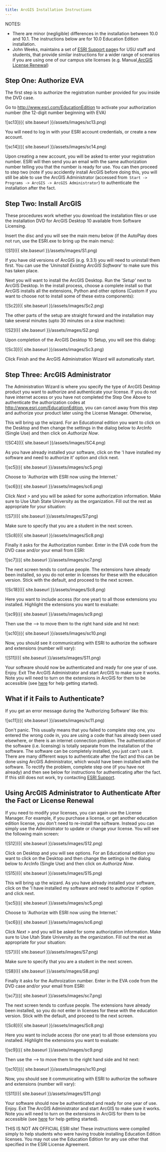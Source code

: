 ```yaml
---
title: ArcGIS Installation Instructions
---
```


NOTES:

- There are minor (negligible) differences in the installation between 10.0 and 10.1. The instructions below are for 10.0 Education Edition installation. 
- John Weeks, maintains a set of [ESRI Support page](http://wp.bluezone.usu.edu/cts/esri-support/)s for USU staff and students, that provide similar instructions for a wider range of scenarios if you are using one of our campus site licenses (e.g. Manual[ ArcGIS License Renewal](http://wp.bluezone.usu.edu/cts/esri-support/2011-arcgis-10-x-license-renewal-instructions/2011-arcgis-10-x-license-details/))

## Step One: Authorize EVA

The first step is to authorize the registration number provided for you inside the DVD case. 

Go to http://www.esri.com/EducationEdition to activate your authorization number (the 12-digit number beginning with EVA)

![sc13]({{ site.baseurl }}/assets/images/sc13.png)

You will need to log in with your ESRI account credentials, or create a new account. 

![sc14]({{ site.baseurl }}/assets/images/sc14.png)

Upon creating a new account, you will be asked to enter your registration number. ESRI will then send you an email with the same authorization number telling you that the number is ready for use. You can then proceed to step two (note if you accidently install ArcGIS before doing this, you will still be able to use the ArcGIS Administrator (accessed from` Start -> Programs -> ArcGIS -> ArcGIS Administrator`) to authenticate the installation after the fact.  

## Step Two: Install ArcGIS

These procedures work whether you download the installation files or use the installation DVD for ArcGIS Desktop 10 available from Software Licensing. 

Insert the disc and you will see the main menu below (if the AutoPlay does not run, use the ESRI.exe to bring up the main menu):

![S1]({{ site.baseurl }}/assets/images/S1.png)

If you have old versions of ArcGIS (e.g. 9.3.1) you will need to uninstall them first. You can use the ‘*Uninstall Existing ArcGIS Software*’ to make sure this has taken place.

Next you will want to install the ArcGIS Desktop. Run the ‘*Setup’* next to  ArcGIS Desktop. In the install process, choose a complete install so that ArcGIS installs all the extensions, Python and other options (Custom if you want to choose not to install some of these extra components):

![Sc2]({{ site.baseurl }}/assets/images/Sc2.png)

The other parts of the setup are straight forward and the installation may take several minutes (upto 30 minutes on a slow machine):

![S2]({{ site.baseurl }}/assets/images/S2.png)

Upon completion of the ArcGIS Desktop 10 Setup, you will see this dialog:

![Sc3]({{ site.baseurl }}/assets/images/Sc3.png)

Click Finish and the ArcGIS Administration Wizard will automatically start.

## Step Three: ArcGIS Administrator

The Administration Wizard is where you specify the type of ArcGIS Desktop product you want to authorize and authenticate your license. If you do not have internet access or you have not completed the Step One Above to authenticate the authorization codes at <http://www.esri.com/EducationEdition>, you can cancel away from this step and authorize your product later using the License Manager. Otherwise, 

This will bring up the wizard. For an Educational edition you want to click on the Desktop and then change the settings in the dialog below to ArcInfo (Single Use) and then click on *Authorize Now*.

![SC4]({{ site.baseurl }}/assets/images/SC4.png)

As you have already installed your software, click on the 'I have installed my software and need to authorize it' option and click next.

![sc5]({{ site.baseurl }}/assets/images/sc5.png)

Choose to 'Authorize with ESRI now using the Internet.'

![sc6]({{ site.baseurl }}/assets/images/sc6.png)

Click *Next >* and  you will be asked for some authorization information. Make sure to Use Utah State University as the organization. Fill out the rest as appropriate for your situation:

![S7]({{ site.baseurl }}/assets/images/S7.png)

Make sure to specify that you are a student in the next screen.

![Sc8]({{ site.baseurl }}/assets/images/Sc8.png)

Finally it asks for the Authorization number. Enter in the EVA code from the DVD case and/or your email from ESRI:

![sc7]({{ site.baseurl }}/assets/images/sc7.png)

The next screen tends to confuse people. The extensions have already been installed, so you do not enter in licenses for these with the education version. Stick with the default, and proceed to the next screen.

![Sc18]({{ site.baseurl }}/assets/images/Sc8.png)

Here you want to include access (for one year) to all those extensions you installed. Highlight the extensions you want to evaluate:

![sc9]({{ site.baseurl }}/assets/images/sc9.png)

Then use the --> to move them to the right hand side and hit next:

![sc10]({{ site.baseurl }}/assets/images/sc10.png)

Now, you should see it communicating with ESRI to authorize the software and extensions (number will vary):

![S11]({{ site.baseurl }}/assets/images/S11.png)

Your software should now be authenticated and ready for one year of use. Enjoy. Exit The ArcGIS Administrator and start ArcGIS to make sure it works. Note you will need to turn on the extensions in ArcGIS for them to be accessible (see [here](http://gis.joewheaton.org/assignments/labs/lab01/getting-organized-and-oriented) for help getting started).

## What if it Fails to Authenticate?

If you get an error message during the 'Authorizing Software' like this:

![sc11]({{ site.baseurl }}/assets/images/sc11.png)

Don't panic. This usually means that you failed to complete step one, you entered the wrong code in, you are using a code that has already been used elsewhere, or there is an internet connection problem. The authentication of the software (i.e. licensing) is totally separate from the installation of the software. The software can be completely installed, you just can't use it. There are many different ways to authenticate after the fact and this can be done using ArcGIS Administrator, which would have been installed with the software. To rectify the problem, complete step one (if you have not already) and then see below for instructions for authenticating after the fact. If this still does not work, try contacting [ESRI Support](http://support.esri.com/phoneSupport#us).

## Using ArcGIS Administrator to Authenticate After the Fact or License Renewal

If you need to modify your licenses, you can again use the License Manager. For example, if you purchase a license, or get another education edition license, you don't need to re-install the software. Instead  you can simply use the Administrator to update or change your license. You will see the following main screen:

![S12]({{ site.baseurl }}/assets/images/S12.png)

Click on Desktop and you will see options. For an Educational edition you want to click on the Desktop and then change the settings in the dialog below to ArcInfo (Single Use) and then click on *Authorize Now*.

![S15]({{ site.baseurl }}/assets/images/S15.png)

This will bring up the wizard. As you have already installed your software, click on the 'I have installed my software and need to authorize it' option and click next.

![sc5]({{ site.baseurl }}/assets/images/sc5.png)

Choose to 'Authorize with ESRI now using the Internet.'

![sc6]({{ site.baseurl }}/assets/images/sc6.png)

Click *Next >* and  you will be asked for some authorization information. Make sure to Use Utah State University as the organization. Fill out the rest as appropriate for your situation:

![S7]({{ site.baseurl }}/assets/images/S7.png)

Make sure to specify that you are a student in the next screen.

![S8]({{ site.baseurl }}/assets/images/S8.png)

Finally it asks for the Authroization number. Enter in the EVA code from the DVD case and/or your email from ESRI:

![sc7]({{ site.baseurl }}/assets/images/sc7.png)

The next screen tends to confuse people. The extensions have already been installed, so you do not enter in licenses for these with the education version. Stick with the default, and proceed to the next screen.

![Sc8]({{ site.baseurl }}/assets/images/Sc8.png)

Here you want to include access (for one year) to all those extensions you installed. Highlight the extensions you want to evaluate:

![sc9]({{ site.baseurl }}/assets/images/sc9.png)

Then use the --> to move them to the right hand side and hit next:

![sc10]({{ site.baseurl }}/assets/images/sc10.png)

Now, you should see it communicating with ESRI to authorize the software and extensions (number will vary):

![S11]({{ site.baseurl }}/assets/images/S11.png)

Your software should now be authenticated and ready for one year of use. Enjoy. Exit The ArcGIS Administrator and start ArcGIS to make sure it works. Note you will need to turn on the extensions in ArcGIS for them to be accessible (see [here](http://gis.joewheaton.org/assignments/labs/lab01/getting-organized-and-oriented) for help getting started).

THIS IS NOT AN OFFICIAL ESRI site! These instructions were compiled simply to help students who were having trouble installing Education Edition licenses. You may not use the Education Edition for any use other that specified in the ESRI License Agreement.
